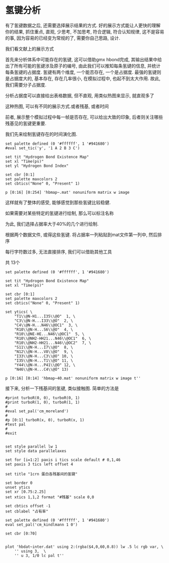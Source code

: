 # 氢键分析

有了氢键数据之后, 还需要选择展示结果的方式. 好的展示方式能让人更快的理解你的结果, 抓住重点, 直观, 少思考, 不加思考, 符合逻辑, 符合认知规律, 这不是容易的事, 因为容易的已经变为常规的了, 需要你自己思路, 设计.

我们看文献上的展示方式

首先来分析体系中可能存在的氢键, 这可以借助gmx hbond完成, 其输出结果中给出了所有可能的氢键涉及原子的编号, 由此我们可以推知每条氢键的信息, 并统计每条氢键的占据度. 氢键有两个维度, 一个能否存在, 一个是占据度. 最强的氢键则是占据度大的, 基本存在, 存在几率很小, 在模拟过程中, 也起不到太大作用. 故此, 我们需要分子占据度.

分析占据度可以直接给出表格数据, 但不直观, 用类似热图来显示, 就直观多了

这种热图, 可以有不同的展示方式.或者残基,  或者时间

前者, 展示整个模拟过程中每一帧是否存在, 可以给出大致的印象, 后者则关注哪些残基见的氢键更重要.

我们先来绘制氢键存在的时间演化图.

```#GPL
set palette defined (0 '#ffffff', 1 '#941680')
#eval set_tic('y', '1 A 2 B 3 C')

set tit "Hydrogen Bond Existence Map"
set xl "Time(ps)"
set yl "Hydrogen Bond Index"

set cbr [0:1]
set palette maxcolors 2
set cbtics("None" 0, "Present" 1)

p [0:16] [0:254] 'hbmap~.mat' nonuniform matrix w image

```

这样就有了整体的感受, 能够感觉到那些氢键比较稳健.

如果需要对某些特定的氢键进行绘制, 那么可以标注名称

为此, 我们选择占据率大于40%的几个进行绘制.

根据两个数据文件, 或得这些氢键. 将占据率一列粘贴到mat文件第一列中,  然后排序

每行字符数过多, 无法直接排序, 我们可以借助其他工具

共 13个

```#GPL
set palette defined (0 '#ffffff', 1 '#941680')

set tit "Hydrogen Bond Existence Map"
set xl "Time(ps)"

set cbr [0:1]
set palette maxcolors 2
set cbtics("None" 0, "Present" 1)

set ytics( \
	"T1\\@N-H1...I35\\@O"  1, \
	"C3\\@N-H...I33\\@O"  2, \
	"C4\\@N-H...N46\\@OC1"  3, \
	"R10\\@N-H...S6\\@O"  4, \
	"R10\\@NE-HE...N46\\@OC1"  5, \
	"R10\\@NH2-HH21...N46\\@OC1"  6, \
	"R10\\@NH2-HH21...N46\\@OC2"  7, \
	"S11\\@N-H...I7\\@O"  8, \
	"N12\\@N-H...V8\\@O"  9, \
	"I33\\@N-H...C3\\@O" 10, \
	"I35\\@N-H...T1\\@O" 11, \
	"Y44\\@N-H...P41\\@O" 12, \
	"N46\\@N-H...C4\\@O" 13)

p [0:16] [0:14] 'hbmap~40.mat' nonuniform matrix w image t''
```



接下来, 分析一下残基间的氢键, 类似接触图. 简单的方法是

```GPL
#print turboR(0, 0), turboR(0, 1)
#print turboR(1, 0), turboR(1, 1)
#
#eval set_pal('cm_moreland')
#
#p [0:1] turboR(x, 0), turboR(x, 1)
#test pal
#
#exit


set style parallel lw 1
set style data parallelaxes

set for [i=1:2] paxis i tics scale default # 0,1,46
set paxis 3 tics left offset 4

set title "1crn 蛋白各残基间的氢键"

set border 0
unset ytics
set xr [0.75:2.25]
set xtics 1,1,2 format "#残基" scale 0,0

set cbtics offset -1
set cblabel "占有率"

set palette defined (0 '#ffffff', 1 '#941680')
eval set_pal('cm_kindlmann 1 0')

set cbr [0:70]


plot 'hbdat~inter.dat' using 2:(rgba($4,0,60,0.8)) lw .5 lc rgb var, \
	'' using 3,  \
	'' u 3, 1/0 lc pal t''


```

